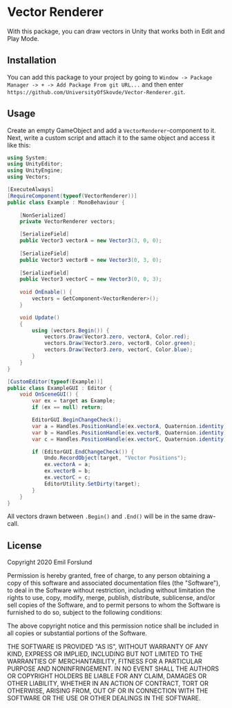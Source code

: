 # Vector Renderer
With this package, you can draw vectors in Unity that works both in Edit and 
Play Mode.

## Installation
You can add this package to your project by going to 
`Window -> Package Manager -> + -> Add Package From git URL...` 
and then enter `https://github.com/UniversityOfSkovde/Vector-Renderer.git`.

## Usage
Create an empty GameObject and add a `VectorRenderer`-component to it. 
Next, write a custom script and attach it to the same object and access 
it like this:

```csharp
using System;
using UnityEditor;
using UnityEngine;
using Vectors;

[ExecuteAlways]
[RequireComponent(typeof(VectorRenderer))]
public class Example : MonoBehaviour {
    
    [NonSerialized] 
    private VectorRenderer vectors;

    [SerializeField]
    public Vector3 vectorA = new Vector3(3, 0, 0);
    
    [SerializeField]
    public Vector3 vectorB = new Vector3(0, 3, 0);
    
    [SerializeField]
    public Vector3 vectorC = new Vector3(0, 0, 3);
    
    void OnEnable() {
        vectors = GetComponent<VectorRenderer>();
    }

    void Update()
    {
        using (vectors.Begin()) {
            vectors.Draw(Vector3.zero, vectorA, Color.red);
            vectors.Draw(Vector3.zero, vectorB, Color.green);
            vectors.Draw(Vector3.zero, vectorC, Color.blue);
        }
    }
}

[CustomEditor(typeof(Example))]
public class ExampleGUI : Editor {
    void OnSceneGUI() {
        var ex = target as Example;
        if (ex == null) return;

        EditorGUI.BeginChangeCheck();
        var a = Handles.PositionHandle(ex.vectorA, Quaternion.identity);
        var b = Handles.PositionHandle(ex.vectorB, Quaternion.identity);
        var c = Handles.PositionHandle(ex.vectorC, Quaternion.identity);

        if (EditorGUI.EndChangeCheck()) {
            Undo.RecordObject(target, "Vector Positions");
            ex.vectorA = a;
            ex.vectorB = b;
            ex.vectorC = c;
            EditorUtility.SetDirty(target);
        }
    }
}
```

All vectors drawn between `.Begin()` and `.End()` will be in the same draw-call.

## License
Copyright 2020 Emil Forslund

Permission is hereby granted, free of charge, to any person obtaining a copy 
of this software and associated documentation files (the "Software"), to deal 
in the Software without restriction, including without limitation the rights 
to use, copy, modify, merge, publish, distribute, sublicense, and/or sell 
copies of the Software, and to permit persons to whom the Software is furnished 
to do so, subject to the following conditions:

The above copyright notice and this permission notice shall be included in all 
copies or substantial portions of the Software.

THE SOFTWARE IS PROVIDED "AS IS", WITHOUT WARRANTY OF ANY KIND, EXPRESS OR 
IMPLIED, INCLUDING BUT NOT LIMITED TO THE WARRANTIES OF MERCHANTABILITY, 
FITNESS FOR A PARTICULAR PURPOSE AND NONINFRINGEMENT. IN NO EVENT SHALL THE 
AUTHORS OR COPYRIGHT HOLDERS BE LIABLE FOR ANY CLAIM, DAMAGES OR OTHER 
LIABILITY, WHETHER IN AN ACTION OF CONTRACT, TORT OR OTHERWISE, ARISING 
FROM, OUT OF OR IN CONNECTION WITH THE SOFTWARE OR THE USE OR OTHER DEALINGS 
IN THE SOFTWARE.